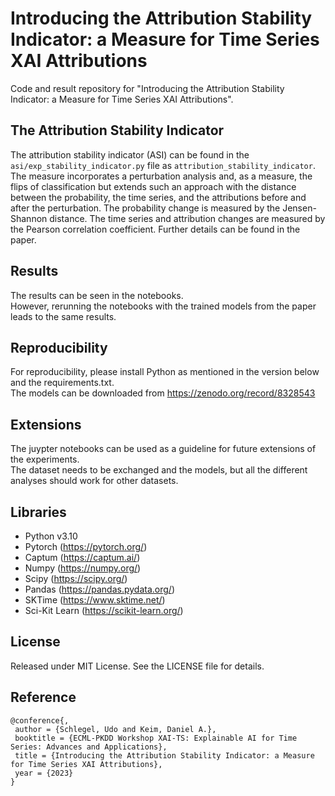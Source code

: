 # Introducing the Attribution Stability Indicator: a Measure for Time Series XAI Attributions

Code and result repository for "Introducing the Attribution Stability Indicator: a Measure for Time Series XAI Attributions".

## The Attribution Stability Indicator

The attribution stability indicator (ASI) can be found in the `asi/exp_stability_indicator.py` file as `attribution_stability_indicator`.  
The measure incorporates a perturbation analysis and, as a measure, the flips of classification but extends such an approach with the distance between the probability, the time series, and the attributions before and after the perturbation.
The probability change is measured by the Jensen-Shannon distance. The time series and attribution changes are measured by the Pearson correlation coefficient.
Further details can be found in the paper.

## Results

The results can be seen in the notebooks.  
However, rerunning the notebooks with the trained models from the paper leads to the same results.

## Reproducibility

For reproducibility, please install Python as mentioned in the version below and the requirements.txt.  
The models can be downloaded from https://zenodo.org/record/8328543

## Extensions

The juypter notebooks can be used as a guideline for future extensions of the experiments.  
The dataset needs to be exchanged and the models, but all the different analyses should work for other datasets.

## Libraries

-   Python v3.10
-   Pytorch (https://pytorch.org/)
-   Captum (https://captum.ai/)
-   Numpy (https://numpy.org/)
-   Scipy (https://scipy.org/)
-   Pandas (https://pandas.pydata.org/)
-   SKTime (https://www.sktime.net/)
-   Sci-Kit Learn (https://scikit-learn.org/)

## License

Released under MIT License. See the LICENSE file for details.

## Reference

```
@conference{,
 author = {Schlegel, Udo and Keim, Daniel A.},
 booktitle = {ECML-PKDD Workshop XAI-TS: Explainable AI for Time Series: Advances and Applications},
 title = {Introducing the Attribution Stability Indicator: a Measure for Time Series XAI Attributions},
 year = {2023}
}
```


